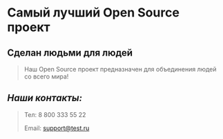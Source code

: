 # Самый лучший Open Source проект

## Сделан людьми для людей

> Наш Open Source проект предназначен для объединения людей со всего мира!

## *Наши контакты:*

> Тел: 8 800 333 55 22
> 
> Email: support@test.ru
